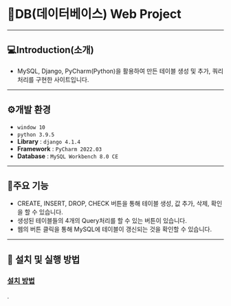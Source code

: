 # 🎉DB(데이터베이스) Web Project
---------------------
## 💻Introduction(소개)
+ MySQL, Django, PyCharm(Python)을 활용하여 만든 테이블 생성 및 추가, 쿼리 처리를 구현한 사이트입니다.
---------------------
## ⚙️개발 환경
- `window 10`
- `python 3.9.5`
- **Library** : `django 4.1.4`
- **Framework** : `PyCharm 2022.03`
- **Database** : `MySQL Workbench 8.0 CE`
----------------------
## 📌주요 기능
- CREATE, INSERT, DROP, CHECK 버튼을 통해 테이블 생성, 값 추가, 삭제, 확인을 할 수 있습니다.
- 생성된 테이블들의 4개의 Query처리를 할 수 있는 버튼이 있습니다.
- 웹의 버튼 클릭을 통해 MySQL에 테이블이 갱신되는 것을 확인할 수 있습니다.
----------------------
## 🔑 설치 및 실행 방법
### [설치 방법](https://github.com/Sangh0Yoon/HowToInstall/blob/main/sql_project_install.md)
.
